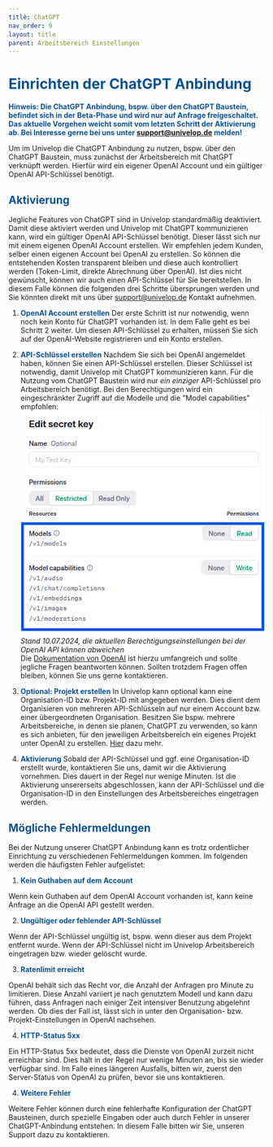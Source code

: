 ```yaml
---
title: ChatGPT
nav_order: 9
layout: title
parent: Arbeitsbereich Einstellungen
---
```


# <span style="color:#0b5394">**Einrichten der ChatGPT Anbindung**</span>

<span style="color:#0b5394">**Hinweis: Die ChatGPT Anbindung, bspw. über den ChatGPT Baustein, befindet sich in der Beta-Phase und wird nur auf Anfrage freigeschaltet. Das aktuelle Vorgehen weicht somit vom letzten Schritt der Aktivierung ab. Bei Interesse gerne bei uns unter support@univelop.de melden!**</span>

Um im Univelop die ChatGPT Anbindung zu nutzen, bspw. über den ChatGPT Baustein, muss zunächst der Arbeitsbereich mit ChatGPT verknüpft werden.
Hierfür wird ein eigener OpenAI Account und ein gültiger OpenAI API-Schlüssel benötigt.

## <span style="color:#0b5394">**Aktivierung**</span>

Jegliche Features von ChatGPT sind in Univelop standardmäßig deaktiviert.
Damit diese aktiviert werden und Univelop mit ChatGPT kommunizieren kann, wird ein gültiger OpenAI API-Schlüssel benötigt.
Dieser lässt sich nur mit einem eigenen OpenAI Account erstellen.
Wir empfehlen jedem Kunden, selber einen eigenen Account bei OpenAI zu erstellen. So können die entstehenden Kosten transparent bleiben
und diese auch kontrolliert werden (Token-Limit, direkte Abrechnung über OpenAI).
Ist dies nicht gewünscht, können wir auch einen API-Schlüssel für Sie bereitstellen.
In diesem Falle können die folgenden drei Schritte übersprungen werden und Sie könnten direkt mit uns über support@univelop.de Kontakt aufnehmen.

1. <span style="color:#0b5394">**OpenAI Account erstellen**</span>
   Der erste Schritt ist nur notwendig, wenn noch kein Konto für ChatGPT vorhanden ist. In dem Falle geht es bei Schritt 2 weiter.
   Um diesen API-Schlüssel zu erhalten, müssen Sie sich auf der OpenAI-Website registrieren und ein Konto erstellen.

2. <span style="color:#0b5394">**API-Schlüssel erstellen**</span>
   Nachdem Sie sich bei OpenAI angemeldet haben, können Sie einen API-Schlüssel erstellen. Dieser Schlüssel ist notwendig, damit Univelop mit ChatGPT kommunizieren kann. Für die Nutzung vom ChatGPT Baustein wird nur _ein einziger_ API-Schlüssel pro Arbeitsbereich benötigt.
   Bei den Berechtigungen wird ein eingeschränkter Zugriff auf die Modelle und die "Model capabilities" empfohlen:
   ![api key permissions](\assets\chat-gpt-integration\api_key_permissions.png 'api key permissions')
   _Stand 10.07.2024, die aktuellen Berechtigungseinstellungen bei der OpenAI API können abweichen_ <br>
   Die [Dokumentation von OpenAI](https://help.openai.com/en/articles/9186755-managing-your-work-in-the-api-platform-with-projects) ist hierzu umfangreich und sollte jegliche Fragen beantworten können.
   Sollten trotzdem Fragen offen bleiben, können Sie uns gerne kontaktieren.

3. <span style="color:#0b5394">**Optional: Projekt erstellen**</span>
   In Univelop kann optional kann eine Organisation-ID bzw. Projekt-ID mit angegeben werden.
   Dies dient dem Organisieren von mehreren API-Schlüsseln auf nur einem Account bzw. einer übergeordneten Organisation.
   Besitzen Sie bspw. mehrere Arbeitsbereiche, in denen sie planen, ChatGPT zu verwenden, so kann es sich anbieten, für den jeweiligen Arbeitsbereich
   ein eigenes Projekt unter OpenAI zu erstellen. [Hier](https://help.openai.com/en/articles/9186755-managing-your-work-in-the-api-platform-with-projects) dazu mehr.

4. <span style="color:#0b5394">**Aktivierung**</span>
   Sobald der API-Schlüssel und ggf. eine Organisation-ID erstellt wurde, kontaktieren Sie uns, damit wir die Aktivierung vornehmen. Dies dauert in der Regel nur wenige Minuten.
   Ist die Aktivierung unsererseits abgeschlossen, kann der API-Schlüssel und die Organisation-ID in den Einstellungen des Arbeitsbereiches eingetragen werden.

## <span style="color:#0b5394">**Mögliche Fehlermeldungen**</span>

Bei der Nutzung unserer ChatGPT Anbindung kann es trotz ordentlicher Einrichtung zu verschiedenen Fehlermeldungen kommen.
Im folgenden werden die häufigsten Fehler aufgelistet:

1. <span style="color:#0b5394">**Kein Guthaben auf dem Account**</span>

Wenn kein Guthaben auf dem OpenAI Account vorhanden ist, kann keine Anfrage an die OpenAI API gestellt werden.

2. <span style="color:#0b5394">**Ungültiger oder fehlender API-Schlüssel**</span>

Wenn der API-Schlüssel ungültig ist, bspw. wenn dieser aus dem Projekt entfernt wurde.
Wenn der API-Schlüssel nicht im Univelop Arbeitsbereich eingetragen bzw. wieder gelöscht wurde.

3. <span style="color:#0b5394">**Ratenlimit erreicht**</span>

OpenAI behält sich das Recht vor, die Anzahl der Anfragen pro Minute zu limitieren.
Diese Anzahl variiert je nach genutztem Modell und kann dazu führen, dass Anfragen nach einiger Zeit intensiver Benutzung abgelehnt werden.
Ob dies der Fall ist, lässt sich in unter den Organisation- bzw. Projekt-Einstellungen in OpenAI nachsehen.

4. <span style="color:#0b5394">**HTTP-Status 5xx**</span>

Ein HTTP-Status 5xx bedeutet, dass die Dienste von OpenAI zurzeit nicht erreichbar sind.
Dies hält in der Regel nur wenige Minuten an, bis sie wieder verfügbar sind.
Im Falle eines längeren Ausfalls, bitten wir, zuerst den Server-Status von OpenAI zu prüfen, bevor sie uns kontaktieren.

4. <span style="color:#0b5394">**Weitere Fehler**</span>

Weitere Fehler können durch eine fehlerhafte Konfiguration der ChatGPT Bausteinen, durch spezielle Eingaben oder auch durch Fehler in unserer ChatGPT-Anbindung entstehen. In diesem Falle bitten wir Sie, unseren Support dazu zu kontaktieren.
